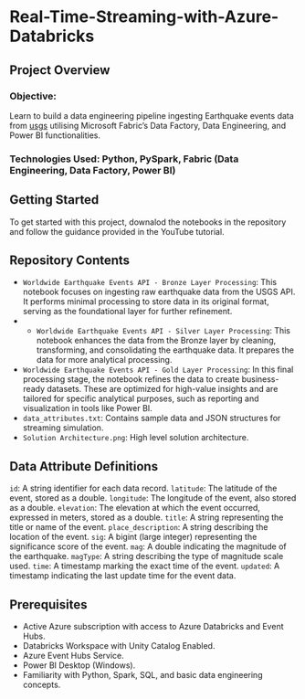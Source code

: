 # Real-Time-Streaming-with-Azure-Databricks

## Project Overview
### Objective: 
Learn to build a data engineering pipeline ingesting Earthquake events data from [usgs](https://earthquake.usgs.gov/) utilising Microsoft Fabric’s Data Factory, Data Engineering, and Power BI functionalities.

### Technologies Used: Python, PySpark, Fabric (Data Engineering, Data Factory, Power BI)

## Getting Started
To get started with this project, downalod the notebooks in the repository and follow the guidance provided in the YouTube tutorial.

## Repository Contents
- `Worldwide Earthquake Events API - Bronze Layer Processing`: This notebook focuses on ingesting raw earthquake data from the USGS API. It performs minimal processing to store data in its original format, serving as the foundational layer for further refinement.
- - `Worldwide Earthquake Events API - Silver Layer Processing`: This notebook enhances the data from the Bronze layer by cleaning, transforming, and consolidating the earthquake data. It prepares the data for more analytical processing.
- `Worldwide Earthquake Events API - Gold Layer Processing`: In this final processing stage, the notebook refines the data to create business-ready datasets. These are optimized for high-value insights and are tailored for specific analytical purposes, such as reporting and visualization in tools like Power BI.
- `data_attributes.txt`: Contains sample data and JSON structures for streaming simulation.
- `Solution Architecture.png`: High level solution architecture.

## Data Attribute Definitions
`id`: A string identifier for each data record.
`latitude`: The latitude of the event, stored as a double.
`longitude`: The longitude of the event, also stored as a double.
`elevation`: The elevation at which the event occurred, expressed in meters, stored as a double.
`title`: A string representing the title or name of the event.
`place_description`: A string describing the location of the event.
`sig`: A bigint (large integer) representing the significance score of the event.
`mag`: A double indicating the magnitude of the earthquake.
`magType`: A string describing the type of magnitude scale used.
`time`: A timestamp marking the exact time of the event.
`updated`: A timestamp indicating the last update time for the event data.

## Prerequisites
- Active Azure subscription with access to Azure Databricks and Event Hubs.
- Databricks Workspace with Unity Catalog Enabled.
- Azure Event Hubs Service.
- Power BI Desktop (Windows).
- Familiarity with Python, Spark, SQL, and basic data engineering concepts.
